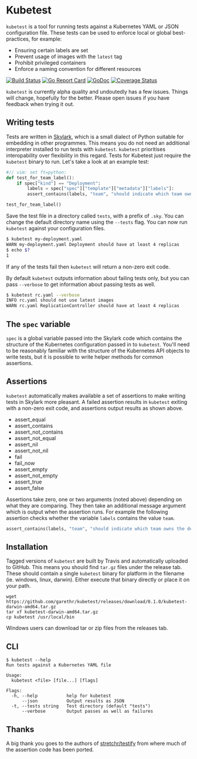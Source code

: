 # Kubetest

`kubetest` is a tool for running tests against a Kubernetes YAML or JSON configuration file.
These tests can be used to enforce local or global best-practices, for example:

* Ensuring certain labels are set
* Prevent usage of images with the `latest` tag
* Prohibit privileged containers
* Enforce a naming convention for different resources

[![Build
Status](https://travis-ci.org/garethr/kubetest.svg)](https://travis-ci.org/garethr/kubetest)
[![Go Report
Card](https://goreportcard.com/badge/github.com/garethr/kubetest)](https://goreportcard.com/report/github.com/garethr/kubetest)
[![GoDoc](https://godoc.org/github.com/garethr/kubetest?status.svg)](https://godoc.org/github.com/garethr/kubetest)
[![Coverage
Status](https://coveralls.io/repos/github/garethr/kubetest/badge.svg?branch=master)](https://coveralls.io/github/garethr/kubetest?branch=master)


`kubetest` is currently alpha quality and undoutedly has a few issues. Things will change, hopefully for the better. Please open issues if you have feedback when trying it out.


## Writing tests

Tests are written in [Skylark](https://github.com/google/skylark), which is a small dialect of Python suitable for embedding in other programmes. This means you do not need an additional interpreter installed to run tests with `kubetest`. `kubetest` prioritises interopability over flexibility in this regard. Tests for Kubetest just require the `kubetest` binary to run. Let's take a look at an example test:

```python
#// vim: set ft=python:
def test_for_team_label():
    if spec["kind"] == "Deployment":
        labels = spec["spec"]["template"]["metadata"]["labels"]:
        assert_contains(labels, "team", "should indicate which team owns the deployment")

test_for_team_label()
```

Save the test file in a directory called `tests`, with a prefix of `.sky`. You can change the default directory name using the `--tests` flag. You can now run `kubetest` against your configuration files.

```bash
$ kubetest my-deployment.yaml
WARN my-deployment.yaml Deployment should have at least 4 replicas
$ echo $?
1
``` 

If any of the tests fail then `kubetest` will return a non-zero exit code.

By default `kubetest` outputs information about failing tests only, but you can pass `--verbose` to get information about passing tests as well.

```bash
$ kubetest rc.yaml --verbose 
INFO rc.yaml should not use latest images
WARN rc.yaml ReplicationController should have at least 4 replicas
```

## The `spec` variable

`spec` is a global variable passed into the Skylark code which contains the structure of the Kubernetes configuration passed in to `kubetest`. You'll need to be reasonably familiar with the structure of the Kubernetes API objects to write tests, but it is possible to write helper methods for common assertions.


## Assertions

`kubetest` automatically makes available a set of assertions to make writing tests in Skylark more pleasant. A failed assertion results in `kubetest` exiting with a non-zero exit code, and assertions output results as shown above.

* assert_equal
* assert_contains
* assert_not_contains
* assert_not_equal
* assert_nil
* assert_not_nil
* fail
* fail_now
* assert_empty
* assert_not_empty
* assert_true
* assert_false

Assertions take zero, one or two arguments (noted above) depending on what they are comparing. They then take an additional message argument which is output when the assertion runs. For example the following assertion checks whether the variable `labels` contains the value `team`.

```python
assert_contains(labels, "team", "should indicate which team owns the deployment")
```


## Installation

Tagged versions of `kubetest` are built by Travis and automatically
uploaded to GitHub. This means you should find `tar.gz` files under the
release tab. These should contain a single `kubetest` binary for platform
in the filename (ie. windows, linux, darwin). Either execute that binary
directly or place it on your path.

```
wget https://github.com/garethr/kubetest/releases/download/0.1.0/kubetest-darwin-amd64.tar.gz
tar xf kubetest-darwin-amd64.tar.gz
cp kubetest /usr/local/bin
```

Windows users can download tar or zip files from the releases tab.


## CLI

```
$ kubetest --help
Run tests against a Kubernetes YAML file

Usage:
  kubetest <file> [file...] [flags]

Flags:
  -h, --help           help for kubetest
      --json           Output results as JSON
  -t, --tests string   Test directory (default "tests")
      --verbose        Output passes as well as failures
```


## Thanks

A big thank you goes to the authors of [stretchr/testify](https://github.com/stretchr/testify/) from where much of the assertion code has been ported. 

